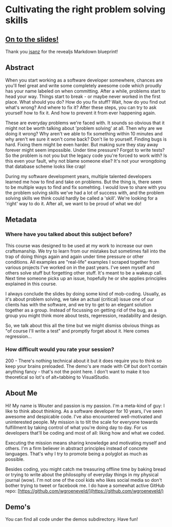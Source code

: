 # Cultivating the right problem solving skills

## [On to the slides!](https://wgroeneveld.github.io/problemsolving-course/)

Thank you [jsanz](https://github.com/jsanz/cartodb-slides-template) for the revealjs Markdown blueprint!

## Abstract

When you start working as a software developer somewhere, chances are you'll feel great and write some completely awesome code which proudly has your name labeled on when committing. After a while, problems start to head your way. Things start to break - or maybe never worked in the first place. What should you do? How do you fix stuff? Wait, how do you find out what's wrong? And where to fix it? After these steps, you can try to ask yourself how to fix it. And how to prevent it from ever happening again. 

These are everyday problems we're faced with. It sounds so obvious that it might not be worth talking about 'problem solving' at all. Then why are we doing it wrong? Why aren't we able to fix something within 10 minutes and why aren't we sure it won't come back? Don't lie to yourself. Finding bugs is hard. Fixing them might be even harder. But making sure they stay away forever might seem impossible. Under time pressure? Forgot to write tests? So the problem is not you but the legacy code you're forced to work with? Is this even your fault, why not blame someone else? It's not your wrongdoing that database scheme looks like crap!

During my software development years, multiple talented developers learned me how to find and take on problems. But the thing is, there seem to be multiple ways to find and fix somehting. I would love to share with you the problem solving skills we've had a lot of success with, and the problem solving skills we think could hardly be called a 'skill'. We're looking for a 'right' way to do it. After all, we want to be proud of what we do!

## Metadata

### Where have you talked about this subject before? 

This course was designed to be used at my work to increase our own craftsmanship. We try to learn from our mistakes but sometimes fall into the trap of doing things again and again under time pressure or other conditions. All examples are "real-life" examples I scraped together from various projects I've worked on in the past years. I've seen myself and others solve stuff but forgetting other stuff. It's meant to be a wakeup call. Next time someone picks up an issue, hopefully he or she applies principles explained in this course.

I always conclude the slides by doing some kind of mob-coding. Usually, as it's about problem solving, we take an actual (critical) issue one of our clients has with the software, and we try to get to an elegant solution together as a group. Instead of focussing on getting rid of the bug, as a group you might think more about tests, regeression, readability and design. 

So, we talk about this all the time but we might dismiss obvious things as "of course I'll write a test" and promptly forget about it. Here comes regression... 

### How difficult would you rate your session?

200 - There's nothing technical about it but it does require you to think so keep your brains preloaded. The demo's are made with C# but don't contain anything fancy - that's not the point here. I don't want to make it too theoretical so lot's of alt+tabbing to VisualStudio. 

## About Me

Hi! My name is Wouter and passion is my passion. I'm a meta-kind of guy: I like to think about thinking. As a software developer for 10 years, I've seen awesome and despicable code. I've also encountered well-motivated and uninterested people. My mission is to tilt the scale for everyone towards fulfillment by taking control of what you're doing day to day. For us developers that'll be coding and most of all: liking how and what we coded.

Executing the mission means sharing knowledge and motivating myself and others. I'm a firm believer in abstract principles instead of concrete languages. That's why I try to promote being a polyglot as much as possible.

Besides coding, you might catch me treasuring offline time by baking bread or trying to write about the philosophy of everyday things in my physical journal (wow). I'm not one of the cool kids who likes social media so don't bother trying to tweet or facebook me. I do have a somewhat active GitHub repo: [https://github.com/wgroeneveld/](https://github.com/wgroeneveld/)

## Demo's

You can find all code under the demos subdirectory. Have fun!

